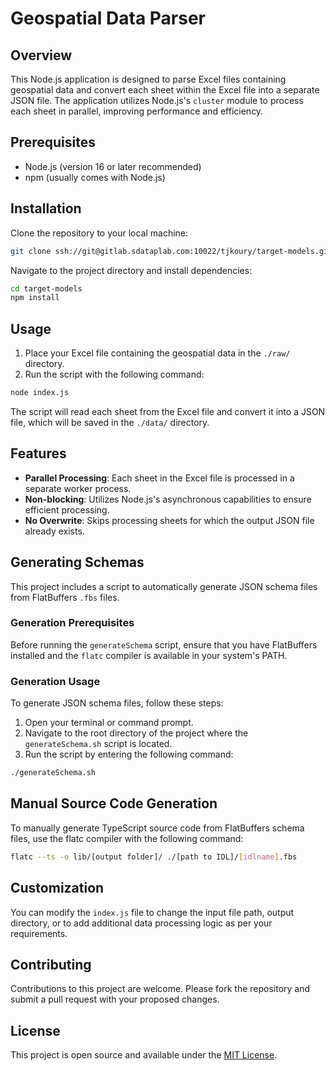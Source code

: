 # Geospatial Data Parser

## Overview

This Node.js application is designed to parse Excel files containing geospatial data and convert each sheet within the Excel file into a separate JSON file. The application utilizes Node.js's `cluster` module to process each sheet in parallel, improving performance and efficiency.

## Prerequisites

- Node.js (version 16 or later recommended)
- npm (usually comes with Node.js)

## Installation

Clone the repository to your local machine:

```bash
git clone ssh://git@gitlab.sdataplab.com:10022/tjkoury/target-models.git
```

Navigate to the project directory and install dependencies:

```bash
cd target-models
npm install
```

## Usage

1. Place your Excel file containing the geospatial data in the `./raw/` directory.
2. Run the script with the following command:

```bash
node index.js
```

The script will read each sheet from the Excel file and convert it into a JSON file, which will be saved in the `./data/` directory.

## Features

- **Parallel Processing**: Each sheet in the Excel file is processed in a separate worker process.
- **Non-blocking**: Utilizes Node.js's asynchronous capabilities to ensure efficient processing.
- **No Overwrite**: Skips processing sheets for which the output JSON file already exists.

## Generating Schemas

This project includes a script to automatically generate JSON schema files from FlatBuffers `.fbs` files.

### Generation Prerequisites

Before running the `generateSchema` script, ensure that you have FlatBuffers installed and the `flatc` compiler is available in your system's PATH.

### Generation Usage

To generate JSON schema files, follow these steps:

1. Open your terminal or command prompt.
2. Navigate to the root directory of the project where the `generateSchema.sh` script is located.
3. Run the script by entering the following command:

```bash
./generateSchema.sh
```

## Manual Source Code Generation

To manually generate TypeScript source code from FlatBuffers schema files, use the flatc compiler with the following command:

```bash
flatc --ts -o lib/[output folder]/ ./[path to IDL]/[idlname].fbs
```

## Customization

You can modify the `index.js` file to change the input file path, output directory, or to add additional data processing logic as per your requirements.

## Contributing

Contributions to this project are welcome. Please fork the repository and submit a pull request with your proposed changes.

## License

This project is open source and available under the [MIT License](https://opensource.org/licenses/MIT).
